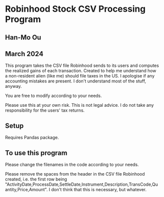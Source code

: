 # Robinhood Stock CSV Processing Program
## Han-Mo Ou
## March 2024
This program takes the CSV file Robinhood sends to its users and computes the realized gains of each transaction. Created to help me understand how a non-resident alien (like me) should file taxes in the US. I apologise if any accounting mistakes are present. I don't understand most of the stuff, anyway.   

You are free to modify according to your needs.

Please use this at your own risk. This is not legal advice. I do not take any responsibility for the users' tax returns.

## Setup
Requires Pandas package.

## To use this program

Please change the filenames in the code according to your needs. 

Please remove the spaces from the header in the CSV file Robinhood created, i.e. the first row being "ActivityDate,ProcessDate,SettleDate,Instrument,Description,TransCode,Quantity,Price,Amount". I don't think that this is necessary, but whatever. 




